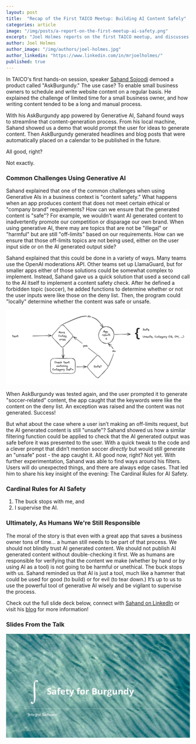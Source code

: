 ```yaml
---
layout: post
title:  "Recap of the First TAICO Meetup: Building AI Content Safely"
categories: article
image: "/img/posts/a-report-on-the-first-meetup-ai-safety.png"
excerpt: "Joel Holmes reports on the first TAICO meetup, and discusses Sahan Sojoodi's talk on AI safety"
author: Joel Holmes
author_image: "/img/authors/joel-holmes.jpg"
author_linkedin: "https://www.linkedin.com/in/mrjoelholmes/"
published: true
---
```

 
In TAICO's first hands-on session, speaker [Sahand Sojoodi](https://www.linkedin.com/in/sahandsojoodi/) demoed a product called "AskBurgundy." The use case? To enable small business owners to schedule and write website content on a regular basis. He explained the challenge of limited time for a small business owner, and how writing content tended to be a long and manual process. 

With his AskBurgundy app powered by Generative AI, Sahand found ways to streamline that content-generation process. From his local machine, Sahand showed us a demo that would prompt the user for ideas to generate content. Then AskBurgundy generated headlines and blog posts that were automatically placed on a calendar to be published in the future. 

All good, right?

Not exactly.

### Common Challenges Using Generative AI
 
Sahand explained that one of the common challenges when using Generative AIs in a business context is "content safety." What happens when an app produces content that does not meet certain ethical or "company brand" requirements? How can we ensure that the generated content is "safe"? For example, we wouldn’t want AI generated content to inadvertently promote our competition or disparage our own brand. When using generative AI, there may are topics that are not be "illegal" or "harmful" but are still "off-limits" based on our requirements. How can we ensure that those off-limits topics are not being used, either on the user input side or on the AI generated output side?

Sahand explained that this could be done in a variety of ways. Many teams use the OpenAI moderations API. Other teams set up LlamaGuard, but for smaller apps either of those solutions could be somewhat complex to implement. Instead, Sahand gave us a quick solution that used a second call to the AI itself to implement a content safety check. After he defined a forbidden topic (soccer), he added functions to determine whether or not the user inputs were like those on the deny list. Then, the program could "locally" determine whether the content was safe or unsafe.

![img](/img/posts/report-on-first-meetup-image-01.png)

When AskBurgundy was tested again, and the user prompted it to generate "soccer-related" content, the app caught that the keywords were like the content on the deny list. An exception was raised and the content was not generated. Success!

But what about the case where a user isn’t making an off-limits request, but the AI generated content is still "unsafe"? Sahand showed us how a similar filtering function could be applied to check that the AI generated output was safe before it was presented to the user. With a quick tweak to the code and a clever prompt that didn’t mention soccer *directly* but would still generate an "unsafe" post - the app caught it. All good now, right? Not yet. With further experimentation, Sahand was able to find ways around his filters. Users will do unexpected things, and there are always edge cases. That led him to share his key insight of the evening: The Cardinal Rules for AI Safety.

### Cardinal Rules for AI Safety
 
1. The buck stops with me, and 
2. I supervise the AI.

### Ultimately, As Humans We're Still Responsible

The moral of the story is that even with a great app that saves a business owner tons of time… a human still needs to be part of that process. We should not blindly trust AI generated content. We should not publish AI generated content without double-checking it first. We as humans are responsible for verifying that the content we make (whether by hand or by using AI as a tool) is not going to be harmful or unethical. The buck stops with us. Sahand reminded us that AI is just a tool, much like a hammer that could be used for good (to build) or for evil (to tear down.) It’s up to us to use the powerful tool of generative AI wisely and be vigilant to supervise the process. 

Check out the full slide deck below, connect with [Sahand on LinkedIn](https://www.linkedin.com/in/sahandsojoodi/)  or visit his [blog](https://www.askintegral.com/blog/building-content-safety-into-burgundy-a-blog-writing-copilot) for more information!

### Slides From the Talk

[![Sahand Sajoodi - AI Safety](/img/slides/sahand-sojoodi-ai-safety/slide_000.jpg)](/img/slides/sahand-sojoodi-ai-safety/sahand-sojoodi-ai-safety.pdf)